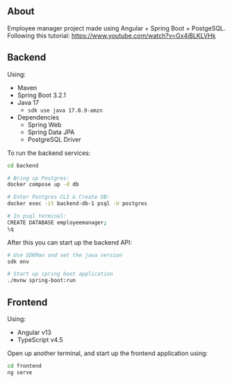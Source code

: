 ## About

Employee manager project made using Angular + Spring Boot + PostgeSQL.
Following this tutorial: https://www.youtube.com/watch?v=Gx4iBLKLVHk

## Backend

Using:
- Maven
- Spring Boot 3.2.1
- Java 17
  - `sdk use java 17.0.9-amzn`
- Dependencies
  - Spring Web
  - Spring Data JPA
  - PostgreSQL Driver

To run the backend services:

```sh
cd backend

# Bring up Postgres:
docker compose up -d db

# Enter Postgres CLI & Create DB:
docker exec -it backend-db-1 psql -U postgres

# In psql terminal:
CREATE DATABASE employeemanager;
\q
```

After this you can start up the backend API:
```sh
# Use SDKMan and set the java version
sdk env

# Start up spring boot application
./mvnw spring-boot:run
```

## Frontend

Using:
- Angular v13
- TypeScript v4.5

Open up another terminal, and start up the frontend application using:
```sh
cd frontend
ng serve
```

